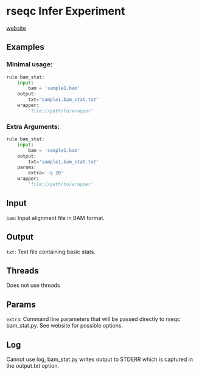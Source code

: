 # rseqc Infer Experiment

[website](http://rseqc.sourceforge.net/#bam-stat-py)

## Examples

### Minimal usage:

```python
rule bam_stat:
    input: 
        bam = 'sample1.bam'
    output: 
        txt='sample1.bam_stat.txt'
    wrapper:
        'file://path/to/wrapper'
```

### Extra Arguments:

```python
rule bam_stat:
    input: 
        bam = 'sample1.bam'
    output: 
        txt='sample1.bam_stat.txt'
    params:
        extra='-q 20'
    wrapper:
        'file://path/to/wrapper'
```

## Input

`bam`:
    Input alignment file in BAM format.

## Output

`txt`: 
    Text file containing basic stats.

## Threads
Does not use threads

## Params
`extra`:
    Command line parameters that will be passed directly to rseqc bam_stat.py.
    See website for possible options.

## Log
Cannot use log, bam_stat.py writes output to STDERR which is captured in the output.txt option.
